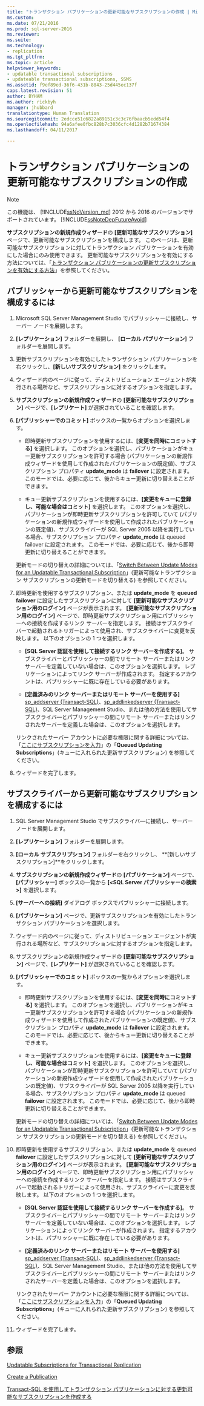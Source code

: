 ```yaml
---
title: "トランザクション パブリケーションの更新可能なサブスクリプションの作成 | Microsoft Docs"
ms.custom: 
ms.date: 07/21/2016
ms.prod: sql-server-2016
ms.reviewer: 
ms.suite: 
ms.technology:
- replication
ms.tgt_pltfrm: 
ms.topic: article
helpviewer_keywords:
- updatable transactional subscriptions
- updateable transactional subscriptions, SSMS
ms.assetid: f9ef89ed-36f6-431b-8843-25d445ec137f
caps.latest.revision: 51
author: BYHAM
ms.author: rickbyh
manager: jhubbard
translationtype: Human Translation
ms.sourcegitcommit: 2edcce51c6822a89151c3c3c76fbaacb5edd54f4
ms.openlocfilehash: 94a6afee0fbc828b7c3036cfc4d1282b71674384
ms.lasthandoff: 04/11/2017

---
```

# <a name="create-an-updatable-subscription-to-a-transactional-publication"></a>トランザクション パブリケーションの更新可能なサブスクリプションの作成

> [!NOTE]  
>  この機能は、 [!INCLUDE[ssNoVersion_md](../../../includes/ssnoversion-md.md)] 2012 から 2016 のバージョンでサポートされています。  [!INCLUDE[ssNoteDepFutureAvoid](../../../includes/ssnotedepfutureavoid-md.md)]  
 
**サブスクリプションの新規作成ウィザード**の **[更新可能なサブスクリプション]** ページで、更新可能なサブスクリプションを構成します。 このページは、更新可能なサブスクリプションに対してトランザクション パブリケーションを有効にした場合にのみ使用できます。 更新可能なサブスクリプションを有効にする方法については、「[トランザクション パブリケーションの更新サブスクリプションを有効にする方法](../../../relational-databases/replication/publish/enable-updating-subscriptions-for-transactional-publications.md)」を参照してください。   
  
## <a name="to-configure-an-updatable-subscription-from-the-publisher"></a>パブリッシャーから更新可能なサブスクリプションを構成するには  

1. Microsoft SQL Server Management Studio でパブリッシャーに接続し、サーバー ノードを展開します。

2. **[レプリケーション]** フォルダーを展開し、 **[ローカル パブリケーション]** フォルダーを展開します。

3. 更新サブスクリプションを有効にしたトランザクション パブリケーションを右クリックし、**[新しいサブスクリプション]** をクリックします。

4. ウィザード内のページに従って、ディストリビューション エージェントが実行される場所など、サブスクリプションに対するオプションを指定します。

5. **サブスクリプションの新規作成ウィザード**の **[更新可能なサブスクリプション]** ページで、**[レプリケート]** が選択されていることを確認します。

6. **[パブリッシャーでのコミット]** ボックスの一覧からオプションを選択します。

    * 即時更新サブスクリプションを使用するには、**[変更を同時にコミットする]** を選択します。 このオプションを選択し、パブリケーションがキュー更新サブスクリプションを許可する場合 (パブリケーションの新規作成ウィザードを使用して作成されたパブリケーションの既定値)、サブスクリプション プロパティ **update_mode** は **failover** に設定されます。 このモードでは、必要に応じて、後からキュー更新に切り替えることができます。

    * キュー更新サブスクリプションを使用するには、**[変更をキューに登録し、可能な場合はコミット]** を選択します。 このオプションを選択し、パブリケーションが即時更新サブスクリプションを許可していて (パブリケーションの新規作成ウィザードを使用して作成されたパブリケーションの既定値)、サブスクライバーが SQL Server 2005 以降を実行している場合、サブスクリプション プロパティ **update_mode** は queued failover に設定されます。 このモードでは、必要に応じて、後から即時更新に切り替えることができます。

    更新モードの切り替えの詳細については、「[Switch Between Update Modes for an Updatable Transactional Subscription](../../../relational-databases/replication/administration/switch-between-update-modes-for-an-updatable-transactional-subscription.md)」(更新可能なトランザクション サブスクリプションの更新モードを切り替える) を参照してください。

7. 即時更新を使用するサブスクリプション、または **update_mode** を **queued failover** に設定したサブスクリプションに対して **[更新可能なサブスクリプション用のログイン]** ページが表示されます。 **[更新可能なサブスクリプション用のログイン]** ページで、即時更新サブスクリプション用にパブリッシャーへの接続を作成するリンク サーバーを指定します。 接続はサブスクライバーで起動されるトリガーによって使用され、サブスクライバーに変更を反映します。 以下のオプションの 1 つを選択します。

    * **[SQL Server 認証を使用して接続するリンク サーバーを作成する]**。 サブスクライバーとパブリッシャーの間でリモート サーバーまたはリンク サーバーを定義していない場合は、このオプションを選択します。 レプリケーションによってリンク サーバーが作成されます。 指定するアカウントは、パブリッシャーに既に存在している必要があります。

    * **[定義済みのリンク サーバーまたはリモート サーバーを使用する]** [sp_addserver (Transact-SQL)](../../../relational-databases/system-stored-procedures/sp-addserver-transact-sql.md)、[sp_addlinkedserver (Transact-SQL)](../../../relational-databases/system-stored-procedures/sp-addlinkedserver-transact-sql.md)、SQL Server Management Studio、または他の方法を使用してサブスクライバ―とパブリッシャーの間にリモート サーバーまたはリンクされたサーバーを定義した場合は、このオプションを選択します。

    リンクされたサーバー アカウントに必要な権限に関する詳細については、「[ここにサブスクリプションを入力](../../../relational-databases/replication/security/secure-the-subscriber.md)」の「**Queued Updating Subscriptions**」(キューに入れられた更新サブスクリプション) を参照してください。

8. ウィザードを完了します。

## <a name="to-configure-an-updatable-subscription-from-the-subscriber"></a>サブスクライバーから更新可能なサブスクリプションを構成するには


1. SQL Server Management Studio でサブスクライバ―に接続し、サーバー ノードを展開します。

2. **[レプリケーション]** フォルダーを展開します。

3. **[ローカル サブスクリプション]** フォルダーを右クリックし、 **[新しいサブスクリプション]**をクリックします。

4. **サブスクリプションの新規作成ウィザード**の **[パブリケーション]** ページで、**[パブリッシャー]** ボックスの一覧から **[<SQL Server パブリッシャーの検索>]** を選択します。

5. **[サーバーへの接続]** ダイアログ ボックスでパブリッシャーに接続します。

6. **[パブリケーション]** ページで、更新サブスクリプションを有効にしたトランザクション パブリケーションを選択します。

7. ウィザード内のページに従って、ディストリビューション エージェントが実行される場所など、サブスクリプションに対するオプションを指定します。

8. サブスクリプションの新規作成ウィザードの **[更新可能なサブスクリプション]** ページで、**[レプリケート]** が選択されていることを確認します。

9. **[パブリッシャーでのコミット]** ボックスの一覧からオプションを選択します。

    * 即時更新サブスクリプションを使用するには、**[変更を同時にコミットする]** を選択します。 このオプションを選択し、パブリケーションがキュー更新サブスクリプションを許可する場合 (パブリケーションの新規作成ウィザードを使用して作成されたパブリケーションの既定値)、サブスクリプション プロパティ **update_mode** は **failover** に設定されます。 このモードでは、必要に応じて、後からキュー更新に切り替えることができます。

    * キュー更新サブスクリプションを使用するには、**[変更をキューに登録し、可能な場合はコミット]** を選択します。 このオプションを選択し、パブリケーションが即時更新サブスクリプションを許可していて (パブリケーションの新規作成ウィザードを使用して作成されたパブリケーションの既定値)、サブスクライバーが SQL Server 2005 以降を実行している場合、サブスクリプション プロパティ **update_mode** は queued **failover** に設定されます。 このモードでは、必要に応じて、後から即時更新に切り替えることができます。

    更新モードの切り替えの詳細については、「[Switch Between Update Modes for an Updatable Transactional Subscription](../../../relational-databases/replication/administration/switch-between-update-modes-for-an-updatable-transactional-subscription.md)」(更新可能なトランザクション サブスクリプションの更新モードを切り替える) を参照してください。

10. 即時更新を使用するサブスクリプション、または **update_mode** を queued **failover** に設定したサブスクリプションに対して **[更新可能なサブスクリプション用のログイン]** ページが表示されます。 **[更新可能なサブスクリプション用のログイン]** ページで、即時更新サブスクリプション用にパブリッシャーへの接続を作成するリンク サーバーを指定します。 接続はサブスクライバーで起動されるトリガーによって使用され、サブスクライバーに変更を反映します。 以下のオプションの 1 つを選択します。

    * **[SQL Server 認証を使用して接続するリンク サーバーを作成する]**。 サブスクライバーとパブリッシャーの間でリモート サーバーまたはリンク サーバーを定義していない場合は、このオプションを選択します。 レプリケーションによってリンク サーバーが作成されます。 指定するアカウントは、パブリッシャーに既に存在している必要があります。

    * **[定義済みのリンク サーバーまたはリモート サーバーを使用する]** [sp_addserver (Transact-SQL)](../../../relational-databases/system-stored-procedures/sp-addserver-transact-sql.md)、[sp_addlinkedserver (Transact-SQL)](../../../relational-databases/system-stored-procedures/sp-addlinkedserver-transact-sql.md)、SQL Server Management Studio、または他の方法を使用してサブスクライバ―とパブリッシャーの間にリモート サーバーまたはリンクされたサーバーを定義した場合は、このオプションを選択します。

    リンクされたサーバー アカウントに必要な権限に関する詳細については、「[ここにサブスクリプションを入力](../../../relational-databases/replication/security/secure-the-subscriber.md)」の「**Queued Updating Subscriptions**」(キューに入れられた更新サブスクリプション) を参照してください。

11. ウィザードを完了します。

## <a name="see-also"></a>参照

[Updatable Subscriptions for Transactional Replication](../../../relational-databases/replication/transactional/updatable-subscriptions-for-transactional-replication.md)

[Create a Publication](../../../relational-databases/replication/publish/create-a-publication.md)

[Transact-SQL を使用してトランザクション パブリケーションに対する更新可能なサブスクリプションを作成する](../../../relational-databases/replication/publish/create-updatable-subscription-to-transactional-publication.md) 


